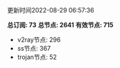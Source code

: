 更新时间2022-08-29 06:57:36

**总订阅: 73**
**总节点: 2641**
**有效节点: 715**
- v2ray节点: 296
- ss节点: 367
- trojan节点: 52
